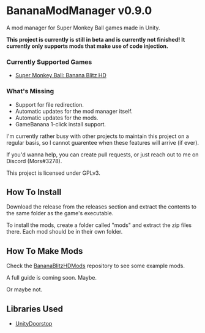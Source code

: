 # BananaModManager v0.9.0

A mod manager for Super Monkey Ball games made in Unity.

**This project is currently is still in beta and is currently not finished! It currently only supports mods that make use of code injection.**

### Currently Supported Games
- [Super Monkey Ball: Banana Blitz HD](https://store.steampowered.com/app/1061730/Super_Monkey_Ball_Banana_Blitz_HD/)

### What's Missing
- Support for file redirection.
- Automatic updates for the mod manager itself.
- Automatic updates for the mods.
- GameBanana 1-click install support.

I'm currently rather busy with other projects to maintain this project on a regular basis, so I cannot guarentee when these features will arrive (if ever).

If you'd wanna help, you can create pull requests, or just reach out to me on Discord (Mors#3278).

This project is licensed under GPLv3.

## How To Install
Download the release from the releases section and extract the contents to the same folder as the game's executable.

To install the mods, create a folder called "mods" and extract the zip files there. Each mod should be in their own folder.

## How To Make Mods
Check the [BananaBlitzHDMods](https://github.com/MorsGames/BananaBlitzHDMods) repository to see some example mods.

A full guide is coming soon. Maybe. 

Or maybe not.

## Libraries Used
- [UnityDoorstop](https://github.com/NeighTools/UnityDoorstop)